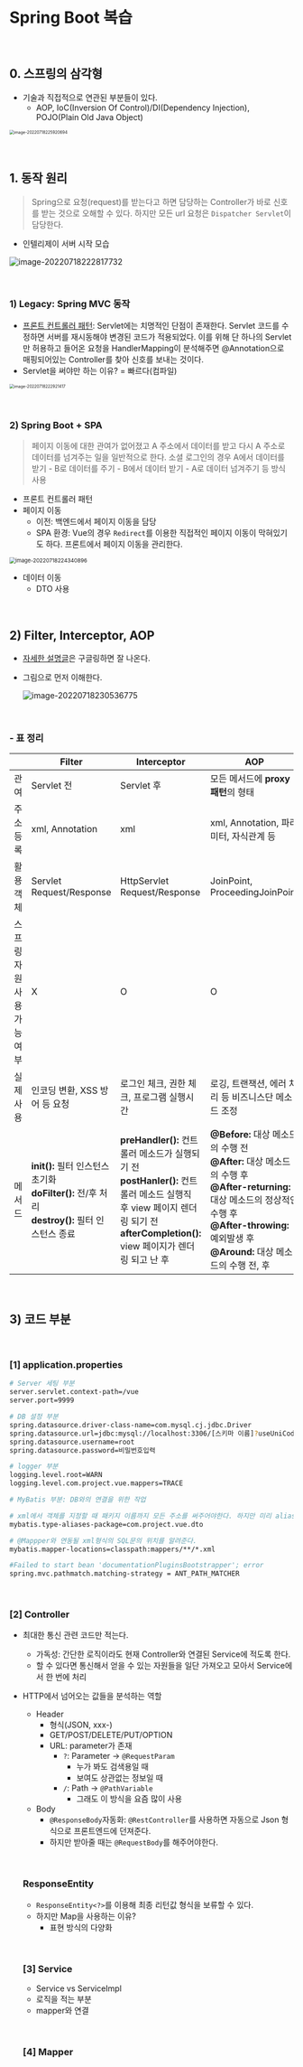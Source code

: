 # Spring Boot 복습

​                                       

## 0. 스프링의 삼각형

* 기술과 직접적으로 연관된 부분들이 있다.
  * AOP, IoC(Inversion Of Control)/DI(Dependency Injection), POJO(Plain Old Java Object)

<img src="spring_boot_basic.assets/image-20220718225920694.png" alt="image-20220718225920694" style="zoom:50%;" />

​                  

## 1. 동작 원리

> Spring으로 요청(request)를 받는다고 하면 담당하는 Controller가 바로 신호를 받는 것으로 오해할 수 있다.
> 하지만 모든 url 요청은 `Dispatcher Servlet`이 담당한다.

* 인텔리제이 서버 시작 모습

![image-20220718222817732](spring_boot_basic.assets/image-20220718222817732.png)

​                   

### 1) Legacy: Spring MVC 동작

* [프론트 컨트롤러 패턴](https://github.com/devyoseph/TIL/blob/master/Servlet&JSP/design_pattern.md): Servlet에는 치명적인 단점이 존재한다. Servlet 코드를 수정하면 서버를 재시동해야 변경된 코드가 적용되었다. 이를 위해 단 하나의 Servlet만 허용하고 들어온 요청을 HandlerMapping이 분석해주면 @Annotation으로 매핑되어있는 Controller를 찾아 신호를 보내는 것이다.
* Servlet을 써야만 하는 이유? = 빠르다(컴파일)

<img src="spring_boot_basic.assets/image-20220718222921417.png" alt="image-20220718222921417" style="zoom:50%;" />

​                    

### 2) Spring Boot + SPA

> 페이지 이동에 대한 관여가 없어졌고 A 주소에서 데이터를 받고 다시 A 주소로 데이터를 넘겨주는 일을 일반적으로 한다.
> 소셜 로그인의 경우 A에서 데이터를 받기 -  B로 데이터를 주기 - B에서 데이터 받기 - A로 데이터 넘겨주기 등 방식 사용

* 프론트 컨트롤러 패턴
* 페이지 이동
  * 이전: 백엔드에서 페이지 이동을 담당
  * SPA 환경: Vue의 경우 `Redirect`를 이용한 직접적인 페이지 이동이 막혀있기도 하다. 프론트에서 페이지 이동을 관리한다.

<img src="spring_boot_basic.assets/image-20220718224340896.png" alt="image-20220718224340896" style="zoom:67%;" />

* 데이터 이동
  * DTO 사용

​               

## 2) Filter, Interceptor, AOP

* [자세한 설명글](https://github.com/devyoseph/TIL/blob/master/Spring2/spring_interceptor3.md)은 구글링하면 잘 나온다.

* 그림으로 먼저 이해한다.

  ![image-20220718230536775](spring_boot_basic.assets/image-20220718230536775.png)

​                 

### - 표 정리

|                            | Filter                                                       | Interceptor                                                  | AOP                                                          |
| -------------------------- | ------------------------------------------------------------ | ------------------------------------------------------------ | ------------------------------------------------------------ |
| 관여                       | Servlet 전                                                   | Servlet 후                                                   | 모든 메서드에 **proxy 패턴**의 형태                          |
| 주소 등록                  | xml, Annotation                                              | xml                                                          | xml, Annotation, 파라미터, 자식관계 등                       |
| 활용 객체                  | Servlet Request/Response                                     | HttpServlet Request/Response                                 | JoinPoint, ProceedingJoinPoint                               |
| 스프링 자원 사용 가능 여부 | X                                                            | O                                                            | O                                                            |
| 실제 사용                  | 인코딩 변환, XSS 방어 등 요청                                | 로그인 체크, 권한 체크, 프로그램 실행시간                    | 로깅, 트랜잭션, 에러 처리 등 비즈니스단 메소드 조정          |
| 메서드                     | **init():** 필터 인스턴스 초기화<br />**doFilter():** 전/후 처리<br />**destroy():** 필터 인스턴스 종료 | **preHandler():** 컨트롤러 메소드가 실행되기 전<br />**postHanler():** 컨트롤러 메소드 실행직 후 view 페이지 렌더링 되기 전<br />**afterCompletion():** view 페이지가 렌더링 되고 난 후 | **@Before:** 대상 메소드의 수행 전<br />**@After:** 대상 메소드의 수행 후<br />**@After-returning:** 대상 메소드의 정상적인 수행 후<br />**@After-throwing:** 예외발생 후<br />**@Around:** 대상 메소드의 수행 전, 후 |

​                  

## 3) 코드 부분

​              

### [1] application.properties

```bash
# Server 세팅 부분
server.servlet.context-path=/vue
server.port=9999

# DB 설정 부분
spring.datasource.driver-class-name=com.mysql.cj.jdbc.Driver
spring.datasource.url=jdbc:mysql://localhost:3306/[스키마 이름]?useUniCode=yes&characterEncoding=UTF-8&serverTimezone=Asia/Seoul
spring.datasource.username=root
spring.datasource.password=비밀번호입력

# logger 부분
logging.level.root=WARN
logging.level.com.project.vue.mappers=TRACE

# MyBatis 부분: DB와의 연결을 위한 작업

# xml에서 객체를 지정할 때 패키지 이름까지 모든 주소를 써주어야한다. 하지만 미리 alias를 등록해 이름만으로 주소를 대신한다.
mybatis.type-aliases-package=com.project.vue.dto

# @Mappper와 연동될 xml형식의 SQL문의 위치를 알려준다.
mybatis.mapper-locations=classpath:mappers/**/*.xml

#Failed to start bean 'documentationPluginsBootstrapper'; error
spring.mvc.pathmatch.matching-strategy = ANT_PATH_MATCHER
```

​               

### [2] Controller

* 최대한 통신 관련 코드만 적는다.

  * 가독성: 간단한 로직이라도 현재 Controller와 연결된 Service에 적도록 한다.
  * 할 수 있다면 통신해서 얻을 수 있는 자원들을 일단 가져오고 모아서 Service에서 한 번에 처리

* HTTP에서 넘어오는 값들을 분석하는 역할

  * Header
    * 형식(JSON, xxx-)
    * GET/POST/DELETE/PUT/OPTION
    * URL: parameter가 존재
      * `?`: Parameter -> `@RequestParam`
        * 누가 봐도 검색용일 때
        * 보여도 상관없는 정보일 때
      * `/`: Path -> `@PathVariable`
        * 그래도 이 방식을 요즘 많이 사용
  * Body
    * `@ResponseBody`자동화:  `@RestController`를 사용하면 자동으로 Json 형식으로 프론트엔드에 던져준다.
    * 하지만 받아줄 때는 `@RequestBody`를 해주어야한다.

  ​                  

  ### ResponseEntity

  * `ResponseEntity<?>`를 이용해 최종 리턴값 형식을 보류할 수 있다.
  * 하지만 Map을 사용하는 이유?
    * 표현 방식의 다양화

  ​                  

  ### [3] Service

  * Service vs ServiceImpl
  * 로직을 적는 부분
  * mapper와 연결

  ​                

  ### [4] Mapper

  ​              

  

  

  